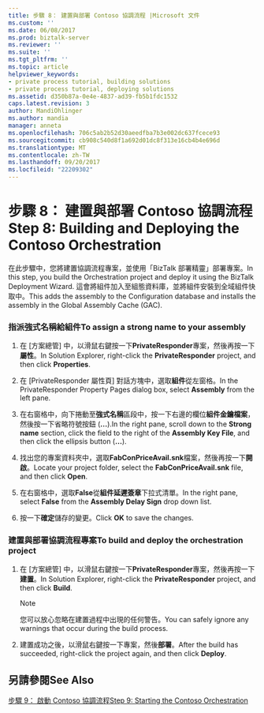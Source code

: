 ```yaml
---
title: 步驟 8： 建置與部署 Contoso 協調流程 |Microsoft 文件
ms.custom: ''
ms.date: 06/08/2017
ms.prod: biztalk-server
ms.reviewer: ''
ms.suite: ''
ms.tgt_pltfrm: ''
ms.topic: article
helpviewer_keywords:
- private process tutorial, building solutions
- private process tutorial, deploying solutions
ms.assetid: d350b87a-0e4e-4837-ad39-fb5b1fdc1532
caps.latest.revision: 3
author: MandiOhlinger
ms.author: mandia
manager: anneta
ms.openlocfilehash: 706c5ab2b52d30aeedfba7b3e002dc637fcece93
ms.sourcegitcommit: cb908c540d8f1a692d01dc8f313e16cb4b4e696d
ms.translationtype: MT
ms.contentlocale: zh-TW
ms.lasthandoff: 09/20/2017
ms.locfileid: "22209302"
---
```

# <a name="step-8-building-and-deploying-the-contoso-orchestration"></a><span data-ttu-id="73f91-102">步驟 8： 建置與部署 Contoso 協調流程</span><span class="sxs-lookup"><span data-stu-id="73f91-102">Step 8: Building and Deploying the Contoso Orchestration</span></span>
<span data-ttu-id="73f91-103">在此步驟中，您將建置協調流程專案，並使用「BizTalk 部署精靈」部署專案。</span><span class="sxs-lookup"><span data-stu-id="73f91-103">In this step, you build the Orchestration project and deploy it using the BizTalk Deployment Wizard.</span></span> <span data-ttu-id="73f91-104">這會將組件加入至組態資料庫，並將組件安裝到全域組件快取中。</span><span class="sxs-lookup"><span data-stu-id="73f91-104">This adds the assembly to the Configuration database and installs the assembly in the Global Assembly Cache (GAC).</span></span>  
  
### <a name="to-assign-a-strong-name-to-your-assembly"></a><span data-ttu-id="73f91-105">指派強式名稱給組件</span><span class="sxs-lookup"><span data-stu-id="73f91-105">To assign a strong name to your assembly</span></span>  
  
1.  <span data-ttu-id="73f91-106">在 [方案總管] 中，以滑鼠右鍵按一下**PrivateResponder**專案，然後再按一下**屬性**。</span><span class="sxs-lookup"><span data-stu-id="73f91-106">In Solution Explorer, right-click the **PrivateResponder** project, and then click **Properties**.</span></span>  
  
2.  <span data-ttu-id="73f91-107">在 [PrivateResponder 屬性頁] 對話方塊中，選取**組件**從左窗格。</span><span class="sxs-lookup"><span data-stu-id="73f91-107">In the PrivateResponder Property Pages dialog box, select **Assembly** from the left pane.</span></span>  
  
3.  <span data-ttu-id="73f91-108">在右窗格中，向下捲動至**強式名稱**區段中，按一下右邊的欄位**組件金鑰檔案**，然後按一下省略符號按鈕 (**...**).</span><span class="sxs-lookup"><span data-stu-id="73f91-108">In the right pane, scroll down to the **Strong name** section, click the field to the right of the **Assembly Key File**, and then click the ellipsis button (**…**).</span></span>  
  
4.  <span data-ttu-id="73f91-109">找出您的專案資料夾中，選取**FabConPriceAvail.snk**檔案，然後再按一下**開啟**。</span><span class="sxs-lookup"><span data-stu-id="73f91-109">Locate your project folder, select the **FabConPriceAvail.snk** file, and then click **Open**.</span></span>  
  
5.  <span data-ttu-id="73f91-110">在右窗格中，選取**False**從**組件延遲簽章**下拉式清單。</span><span class="sxs-lookup"><span data-stu-id="73f91-110">In the right pane, select **False** from the **Assembly Delay Sign** drop down list.</span></span>  
  
6.  <span data-ttu-id="73f91-111">按一下**確定**儲存的變更。</span><span class="sxs-lookup"><span data-stu-id="73f91-111">Click **OK** to save the changes.</span></span>  
  
### <a name="to-build-and-deploy-the-orchestration-project"></a><span data-ttu-id="73f91-112">建置與部署協調流程專案</span><span class="sxs-lookup"><span data-stu-id="73f91-112">To build and deploy the orchestration project</span></span>  
  
1.  <span data-ttu-id="73f91-113">在 [方案總管] 中，以滑鼠右鍵按一下**PrivateResponder**專案，然後再按一下**建置**。</span><span class="sxs-lookup"><span data-stu-id="73f91-113">In Solution Explorer, right-click the **PrivateResponder** project, and then click **Build**.</span></span>  
  
    > [!NOTE]
    >  <span data-ttu-id="73f91-114">您可以放心忽略在建置過程中出現的任何警告。</span><span class="sxs-lookup"><span data-stu-id="73f91-114">You can safely ignore any warnings that occur during the build process.</span></span>  
  
2.  <span data-ttu-id="73f91-115">建置成功之後，以滑鼠右鍵按一下專案，然後**部署**。</span><span class="sxs-lookup"><span data-stu-id="73f91-115">After the build has succeeded, right-click the project again, and then click **Deploy**.</span></span>  
  
## <a name="see-also"></a><span data-ttu-id="73f91-116">另請參閱</span><span class="sxs-lookup"><span data-stu-id="73f91-116">See Also</span></span>  
 [<span data-ttu-id="73f91-117">步驟 9： 啟動 Contoso 協調流程</span><span class="sxs-lookup"><span data-stu-id="73f91-117">Step 9: Starting the Contoso Orchestration</span></span>](../../adapters-and-accelerators/accelerator-rosettanet/step-9-starting-the-contoso-orchestration.md)